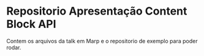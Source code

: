 # Repositorio Apresentação Content Block API

Contem os arquivos da talk em Marp e o repositorio de exemplo para poder rodar.
